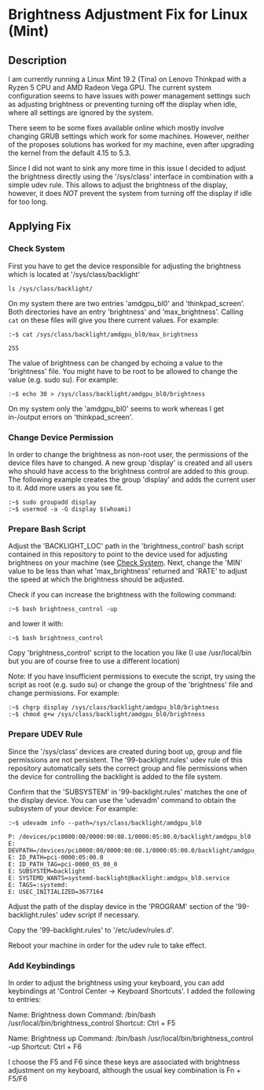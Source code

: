 # Brightness Adjustment Fix for Linux (Mint)

## Description
I am currently running a Linux Mint 19.2 (Tina) on Lenovo Thinkpad with a Ryzen 5 CPU and AMD Radeon Vega GPU.
The current system configuration seems to have issues with power management settings such as adjusting brightness or preventing turning off the display when idle, where all settings are ignored by the system.

There seem to be some fixes available online which mostly involve changing GRUB settings which work for some machines.
However, neither of the proposes solutions has worked for my machine, even after upgrading the kernel from the default 4.15 to 5.3.

Since I did not want to sink any more time in this issue I decided to adjust the brightness directly using the '/sys/class' interface in combination with a simple udev rule.
This allows to adjust the brightness of the display, however, it does *NOT* prevent the system from turning off the display if idle for too long.

## Applying Fix

### Check System

First you have to get the device responsible for adjusting the brightness which is located at '/sys/class/backlight'

```
ls /sys/class/backlight/
```

On my system there are two entries 'amdgpu\_bl0' and 'thinkpad\_screen'.
Both directories have an entry 'brightness' and 'max\_brightness'.
Calling `cat` on these files will give you there current values.
For example:

```
:~$ cat /sys/class/backlight/amdgpu_bl0/max_brightness

255
```

The value of brightness can be changed by echoing a value to the 'brightness' file.
You might have to be root to be allowed to change the value (e.g. sudo su).
For example:

```
:~$ echo 30 > /sys/class/backlight/amdgpu_bl0/brightness
```

On my system only the 'amdgpu\_bl0' seems to work whereas I get in-/output errors on 'thinkpad\_screen'.

### Change Device Permission

In order to change the brightness as non-root user, the permissions of the device files have to changed.
A new group 'display' is created and all users who should have access to the brightness control are added to this group.
The following example creates the group 'display' and adds the current user to it.
Add more users as you see fit.

```
:~$ sudo groupadd display
:~$ usermod -a -G display $(whoami)
```

### Prepare Bash Script

Adjust the 'BACKLIGHT\_LOC' path in the 'brightness\_control' bash script contained in this repository to point to the device used for adjusting brightness on your machine (see [Check System](#check-system).
Next, change the 'MIN' value to be less than what 'max\_brightness' returned and 'RATE' to adjust the speed at which the brightness should be adjusted.

Check if you can increase the brightness with the following command:

```
:~$ bash brightness_control -up
```

and lower it with:

```
:~$ bash brightness_control
```

Copy 'brightness\_control' script to the location you like (I use /usr/local/bin but you are of course free to use a different location)


Note:
If you have insufficient permissions to execute the script, try using the script as root (e.g. sudo su) or change the group of the 'brightness' file and change permissions.
For example:

```
:~$ chgrp display /sys/class/backlight/amdgpu_bl0/brightness
:~$ chmod g+w /sys/class/backlight/amdgpu_bl0/brightness
```

### Prepare UDEV Rule

Since the '/sys/class' devices are created during boot up, group and file permissions are not persistent.
The '99-backlight.rules' udev rule of this repository automatically sets the correct group and file permissions when the device for controlling the backlight is added to the file system.

Confirm that the 'SUBSYSTEM' in '99-backlight.rules' matches the one of the display device.
You can use the 'udevadm' command to obtain the subsystem of your device:
For example:

```
:~$ udevadm info --path=/sys/class/backlight/amdgpu_bl0

P: /devices/pci0000:00/0000:00:08.1/0000:05:00.0/backlight/amdgpu_bl0
E: DEVPATH=/devices/pci0000:00/0000:00:08.1/0000:05:00.0/backlight/amdgpu_bl0
E: ID_PATH=pci-0000:05:00.0
E: ID_PATH_TAG=pci-0000_05_00_0
E: SUBSYSTEM=backlight
E: SYSTEMD_WANTS=systemd-backlight@backlight:amdgpu_bl0.service
E: TAGS=:systemd:
E: USEC_INITIALIZED=3677164
```

Adjust the path of the display device in the 'PROGRAM' section of the '99-backlight.rules' udev script if necessary.

Copy the '99-backlight.rules' to '/etc/udev/rules.d'.

Reboot your machine in order for the udev rule to take effect.

### Add Keybindings

In order to adjust the brightness using your keyboard, you can add keybindings at 'Control Center -> Keyboard Shortcuts'.
I added the following to entries:

Name: Brightness down
Command: /bin/bash /usr/local/bin/brightness\_control
Shortcut: Ctrl + F5

Name: Brightness up
Command: /bin/bash /usr/local/bin/brightness\_control -up
Shortcut: Ctrl + F6

I choose the F5 and F6 since these keys are associated with brightness adjustment on my keyboard, although the usual key combination is Fn + F5/F6

